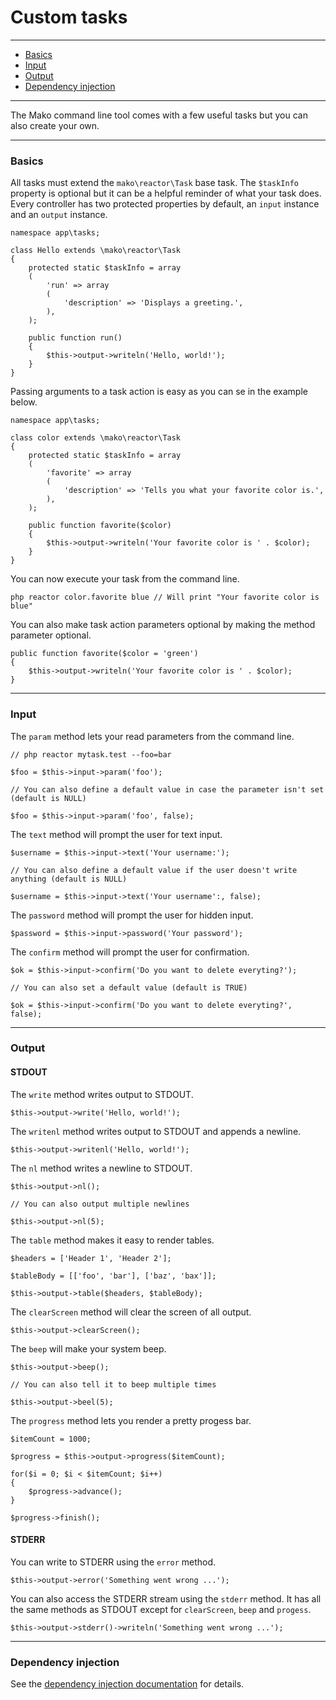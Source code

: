 # Custom tasks

--------------------------------------------------------

* [Basics](#basics)
* [Input](#input)
* [Output](#output)
* [Dependency injection](#dependency_injection)

--------------------------------------------------------

The Mako command line tool comes with a few useful tasks but you can also create your own.

--------------------------------------------------------

<a id="basics"></a>

### Basics

All tasks must extend the ```mako\reactor\Task``` base task. The ```$taskInfo``` property is optional but it can be a helpful reminder of what your task does. Every controller has two protected properties by default, an ```input``` instance and an ```output``` instance.

	namespace app\tasks;

	class Hello extends \mako\reactor\Task
	{
		protected static $taskInfo = array
		(
			'run' => array
			(
				'description' => 'Displays a greeting.',
			),
		);
		
		public function run()
		{
			$this->output->writeln('Hello, world!');
		}
	}

Passing arguments to a task action is easy as you can se in the example below.

	namespace app\tasks;

	class color extends \mako\reactor\Task
	{
		protected static $taskInfo = array
		(
			'favorite' => array
			(
				'description' => 'Tells you what your favorite color is.',
			),
		);

		public function favorite($color)
		{
			$this->output->writeln('Your favorite color is ' . $color);
		}
	}

You can now execute your task from the command line.

	php reactor color.favorite blue // Will print "Your favorite color is blue"

You can also make task action parameters optional by making the method parameter optional.

	public function favorite($color = 'green')
    {
        $this->output->writeln('Your favorite color is ' . $color);
    }

--------------------------------------------------------

<a id="input"></a>

### Input

The ```param``` method lets your read parameters from the command line.

	// php reactor mytask.test --foo=bar

	$foo = $this->input->param('foo');

	// You can also define a default value in case the parameter isn't set (default is NULL)

	$foo = $this->input->param('foo', false);

The ```text``` method will prompt the user for text input.

	$username = $this->input->text('Your username:');

	// You can also define a default value if the user doesn't write anything (default is NULL)

	$username = $this->input->text('Your username':, false);

The ```password``` method will prompt the user for hidden input.

	$password = $this->input->password('Your password');

The ```confirm``` method will prompt the user for confirmation.

	$ok = $this->input->confirm('Do you want to delete everyting?');

	// You can also set a default value (default is TRUE)

	$ok = $this->input->confirm('Do you want to delete everyting?', false);

--------------------------------------------------------

<a id="output"></a>

### Output

#### STDOUT

The ```write``` method writes output to STDOUT.

	$this->output->write('Hello, world!');

The ```writenl``` method writes output to STDOUT and appends a newline.

	$this->output->writenl('Hello, world!');

The ```nl``` method writes a newline to STDOUT.

	$this->output->nl();

	// You can also output multiple newlines

	$this->output->nl(5);

The ```table``` method makes it easy to render tables.

	$headers = ['Header 1', 'Header 2'];

	$tableBody = [['foo', 'bar'], ['baz', 'bax']];

	$this->output->table($headers, $tableBody);

The ```clearScreen``` method will clear the screen of all output.

	$this->output->clearScreen();

The ```beep``` will make your system beep.

	$this->output->beep();

	// You can also tell it to beep multiple times

	$this->output->beel(5);

The ```progress``` method lets you render a pretty progess bar.

	$itemCount = 1000;

	$progress = $this->output->progress($itemCount);

	for($i = 0; $i < $itemCount; $i++)
	{
		$progress->advance();
	}

	$progress->finish();

#### STDERR

You can write to STDERR using the ```error``` method.

	$this->output->error('Something went wrong ...');

You can also access the STDERR stream using the ```stderr``` method. It has all the same methods as STDOUT except for ```clearScreen```, ```beep``` and ```progess```.

	$this->output->stderr()->writeln('Something went wrong ...');

--------------------------------------------------------

<a id="dependency_injection"></a>

### Dependency injection

See the [dependency injection documentation](:base_url:/docs/:version:/getting-started:dependency-injection#controllers_and_tasks) for details.